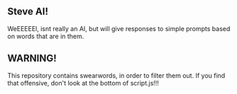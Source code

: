 ## Steve AI!

WeEEEEEl, isnt really an AI, but will give responses to simple prompts based on words that are in them. 

## WARNING! 

This repository contains swearwords, in order to filter them out. If you find that offensive, don't look at the bottom of script.js!!!

